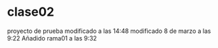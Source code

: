 # clase02

proyecto de prueba 
modificado a las 14:48
modificado 8 de marzo a las 9:22
Añadido rama01 a las 9:32

